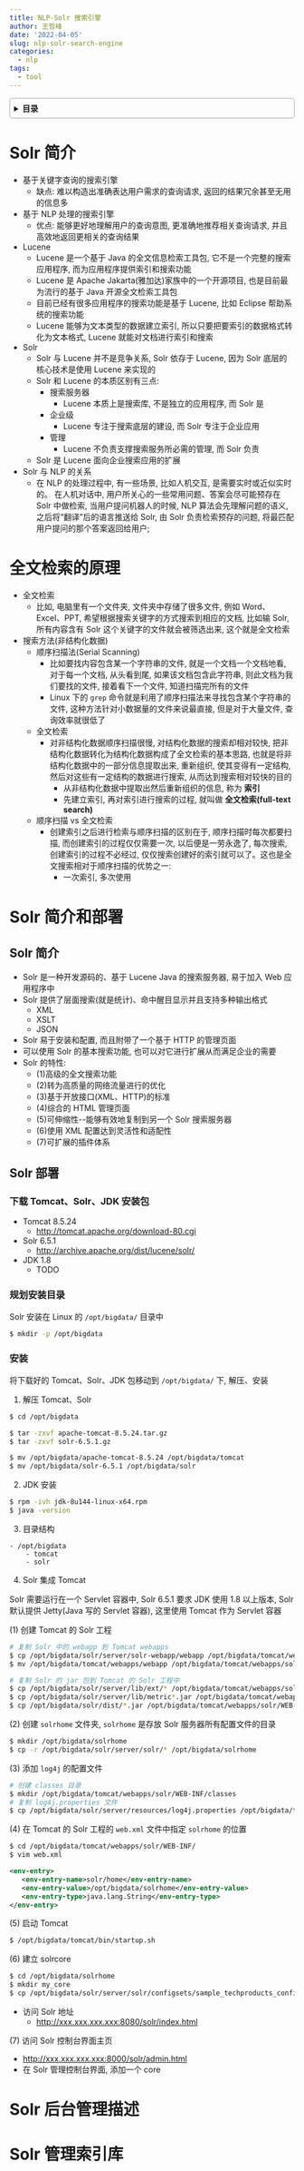 ```yaml
---
title: NLP-Solr 搜索引擎
author: 王哲峰
date: '2022-04-05'
slug: nlp-solr-search-engine
categories:
  - nlp
tags:
  - tool
---
```


<style>
details {
    border: 1px solid #aaa;
    border-radius: 4px;
    padding: .5em .5em 0;
}
summary {
    font-weight: bold;
    margin: -.5em -.5em 0;
    padding: .5em;
}
details[open] {
    padding: .5em;
}
details[open] summary {
    border-bottom: 1px solid #aaa;
    margin-bottom: .5em;
}
img {
    pointer-events: none;
}
</style>

<details><summary>目录</summary><p>

- [Solr 简介](#solr-简介)
- [全文检索的原理](#全文检索的原理)
- [Solr 简介和部署](#solr-简介和部署)
  - [Solr 简介](#solr-简介-1)
  - [Solr 部署](#solr-部署)
    - [下载 Tomcat、Solr、JDK 安装包](#下载-tomcatsolrjdk-安装包)
    - [规划安装目录](#规划安装目录)
    - [安装](#安装)
- [Solr 后台管理描述](#solr-后台管理描述)
- [Solr 管理索引库](#solr-管理索引库)
</p></details><p></p>

# Solr 简介

- 基于关键字查询的搜索引擎
    - 缺点: 难以构造出准确表达用户需求的查询请求, 返回的结果冗余甚至无用的信息多
- 基于 NLP 处理的搜索引擎
    - 优点: 能够更好地理解用户的查询意图, 更准确地推荐相关查询请求, 并且高效地返回更相关的查询结果
- Lucene
    - Lucene 是一个基于 Java 的全文信息检索工具包, 它不是一个完整的搜索应用程序, 而为应用程序提供索引和搜索功能
    - Lucene 是 Apache Jakarta(雅加达)家族中的一个开源项目, 也是目前最为流行的基于 Java 开源全文检索工具包
    - 目前已经有很多应用程序的搜索功能是基于 Lucene, 比如 Eclipse 帮助系统的搜索功能
    - Lucene 能够为文本类型的数据建立索引, 所以只要把要索引的数据格式转化为文本格式, Lucene 就能对文档进行索引和搜索
- Solr
    - Solr 与 Lucene 并不是竞争关系, Solr 依存于 Lucene, 因为 Solr 底层的核心技术是使用 Lucene 来实现的
    - Solr 和 Lucene 的本质区别有三点:
        - 搜索服务器
            - Lucene 本质上是搜索库, 不是独立的应用程序, 而 Solr 是
        - 企业级
            - Lucene 专注于搜索底层的建设, 而 Solr 专注于企业应用
        - 管理
            - Lucene 不负责支撑搜索服务所必需的管理, 而 Solr 负责
    - Solr 是 Lucene 面向企业搜索应用的扩展
- Solr 与 NLP 的关系
    - 在 NLP 的处理过程中, 有一些场景, 比如人机交互, 是需要实时或近似实时的。
      在人机对话中, 用户所关心的一些常用问题、答案会尽可能预存在 Solr 中做检索, 
      当用户提问机器人的时候, NLP 算法会先理解问题的语义, 之后将“翻译”后的语言推送给 Solr, 
      由 Solr 负责检索预存的问题, 将最匹配用户提问的那个答案返回给用户; 

# 全文检索的原理

- 全文检索
    - 比如, 电脑里有一个文件夹, 文件夹中存储了很多文件, 例如 Word、Excel、PPT, 希望根据搜索关键字的方式搜索到相应的文档, 
      比如输 Solr, 所有内容含有 Solr 这个关键字的文件就会被筛选出来, 这个就是全文检索
- 搜索方法(非结构化数据)
    - 顺序扫描法(Serial Scanning)
        - 比如要找内容包含某一个字符串的文件, 就是一个文档一个文档地看, 对于每一个文档, 从头看到尾, 
          如果该文档包含此字符串, 则此文档为我们要找的文件, 接着看下一个文件, 知道扫描完所有的文件
        - Linux 下的 `grep` 命令就是利用了顺序扫描法来寻找包含某个字符串的文件, 这种方法针对小数据量的文件来说最直接, 
          但是对于大量文件, 查询效率就很低了
    - 全文检索
         - 对非结构化数据顺序扫描很慢, 对结构化数据的搜索却相对较快, 把非结构化数据转化为结构化数据构成了全文检索的基本思路, 
           也就是将非结构化数据中的一部分信息提取出来, 重新组织, 使其变得有一定结构, 然后对这些有一定结构的数据进行搜索, 
           从而达到搜索相对较快的目的
            - 从非结构化数据中提取出然后重新组织的信息, 称为 **索引**
            - 先建立索引, 再对索引进行搜索的过程, 就叫做 **全文检索(full-text search)**
    - 顺序扫描 vs 全文检索
        - 创建索引之后进行检索与顺序扫描的区别在于, 顺序扫描时每次都要扫描, 而创建索引的过程仅仅需要一次, 以后便是一劳永逸了, 
          每次搜索, 创建索引的过程不必经过, 仅仅搜索创建好的索引就可以了。这也是全文搜索相对于顺序扫描的优势之一:
            - 一次索引, 多次使用

# Solr 简介和部署

## Solr 简介

- Solr 是一种开发源码的、基于 Lucene Java 的搜索服务器, 易于加入 Web 应用程序中
- Solr 提供了层面搜索(就是统计)、命中醒目显示并且支持多种输出格式
    - XML
    - XSLT
    - JSON
- Solr 易于安装和配置, 而且附带了一个基于 HTTP 的管理页面
- 可以使用 Solr 的基本搜索功能, 也可以对它进行扩展从而满足企业的需要
- Solr 的特性:
    - (1)高级的全文搜索功能
    - (2)转为高质量的网络流量进行的优化
    - (3)基于开放接口(XML、HTTP)的标准
    - (4)综合的 HTML 管理页面
    - (5)可伸缩性--能够有效地复制到另一个 Solr 搜索服务器
    - (6)使用 XML 配置达到灵活性和适配性
    - (7)可扩展的插件体系

## Solr 部署

### 下载 Tomcat、Solr、JDK 安装包

- Tomcat 8.5.24
     - http://tomcat.apache.org/download-80.cgi
- Solr 6.5.1
     - http://archive.apache.org/dist/lucene/solr/
- JDK 1.8
     - TODO

### 规划安装目录

Solr 安装在 Linux 的 `/opt/bigdata/` 目录中

```bash
$ mkdir -p /opt/bigdata
```

### 安装

将下载好的 Tomcat、Solr、JDK 包移动到 `/opt/bigdata/` 下, 解压、安装

1. 解压 Tomcat、Solr

```bash
$ cd /opt/bigdata

$ tar -zxvf apache-tomcat-8.5.24.tar.gz
$ tar -zxvf solr-6.5.1.gz

$ mv /opt/bigdata/apache-tomcat-8.5.24 /opt/bigdata/tomcat
$ mv /opt/bigdata/solr-6.5.1 /opt/bigdata/solr
```

2. JDK 安装
         
```bash
$ rpm -ivh jdk-8u144-linux-x64.rpm
$ java -version
```

3. 目录结构

```
- /opt/bigdata
    - tomcat
    - solr
```

4. Solr 集成 Tomcat

Solr 需要运行在一个 Servlet 容器中, Solr 6.5.1 要求 JDK 使用 1.8 以上版本, 
Solr 默认提供 Jetty(Java 写的 Servlet 容器), 这里使用 Tomcat 作为 Servlet 容器
      
(1) 创建 Tomcat 的 Solr 工程

```bash
# 复制 Solr 中的 webapp 到 Tomcat webapps
$ cp /opt/bigdata/solr/server/solr-webapp/webapp /opt/bigdata/tomcat/webapps/
$ mv /opt/bigdata/tomcat/webapps/webapp /opt/bigdata/tomcat/webapps/solr

# 复制 Solr 的 jar 包到 Tomcat 的 Solr 工程中
$ cp /opt/bigdata/solr/server/lib/ext/* /opt/bigdata/tomcat/webapps/solr/WEB-INF/lib
$ cp /opt/bigdata/solr/server/lib/metric*.jar /opt/bigdata/tomcat/webapps/solr/WEB-INF/lib
$ cp /opt/bigdata/solr/dist/*.jar /opt/bigdata/tomcat/webapps/solr/WEB-INF/lib
```    

(2) 创建 `solrhome` 文件夹, `solrhome` 是存放 Solr 服务器所有配置文件的目录

```bash
$ mkdir /opt/bigdata/solrhome
$ cp -r /opt/bigdata/solr/server/solr/* /opt/bigdata/solrhome
```

(3) 添加 `log4j` 的配置文件

```bash
# 创建 classes 目录
$ mkdir /opt/bigdata/tomcat/webapps/solr/WEB-INF/classes
# 复制 log4j.properties 文件
$ cp /opt/bigdata/solr/server/resources/log4j.properties /opt/bigdata/tomcat/webapps/solr/WEB-INF/classes
```    

(4) 在 Tomcat 的 Solr 工程的 `web.xml` 文件中指定 `solrhome` 的位置

```bash
$ cd /opt/bigdata/tomcat/webapps/solr/WEB-INF/
$ vim web.xml
```    
         
```xml
<env-entry>
   <env-entry-name>solr/home</env-entry-name>
   <env-entry-value>/opt/bigdata/solrhome</env-entry-value>
   <env-entry-type>java.lang.String</env-entry-type>
</env-entry>
```

(5) 启动 Tomcat

```bash
$ /opt/bigdata/tomcat/bin/startup.sh
```

(6) 建立 solrcore

```bash
$ cd /opt/bigdata/solrhome
$ mkdir my_core
$ cp /opt/bigdata/solr/server/solr/configsets/sample_techproducts_config/conf /opt/bigdata/solrhome/my_core
```

- 访问 Solr 地址
    - http://xxx.xxx.xxx.xxx:8080/solr/index.html

(7) 访问 Solr 控制台界面主页

- http://xxx.xxx.xxx.xxx:8000/solr/admin.html
- 在 Solr 管理控制台界面, 添加一个 core

# Solr 后台管理描述


# Solr 管理索引库


